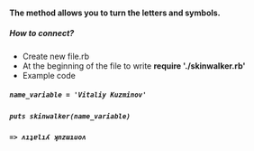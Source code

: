 #### The method allows you to turn the letters and symbols.
##### How to connect? 
- Create new file.rb
- At the beginning of the file to write **require './skinwalker.rb'**
- Example code

##### `name_variable = 'Vitaliy Kuzminov'`
##### `puts skinwalker(name_variable)`
***`=> ʌıʇɐlıʎ ʞnzɯıuoʌ`***